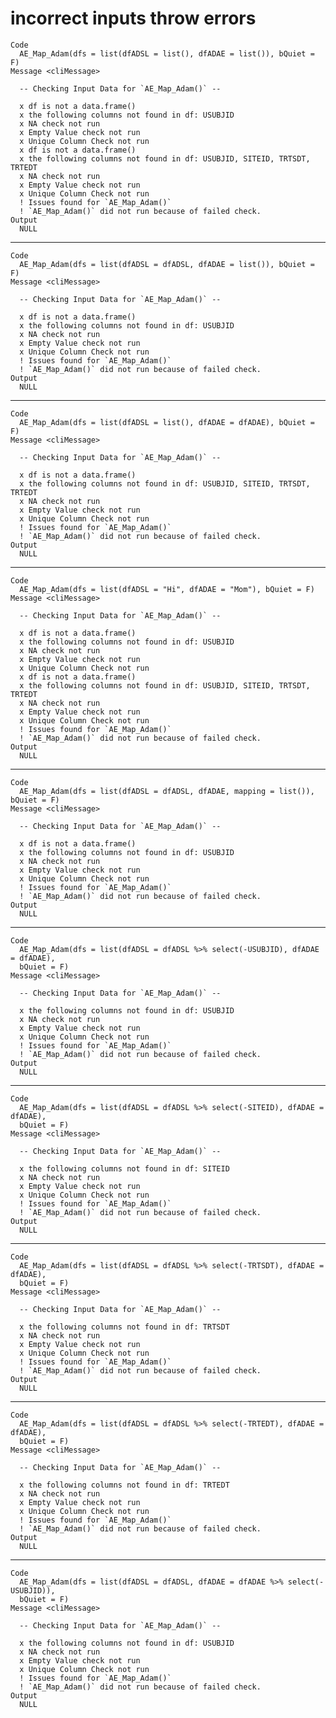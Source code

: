 # incorrect inputs throw errors

    Code
      AE_Map_Adam(dfs = list(dfADSL = list(), dfADAE = list()), bQuiet = F)
    Message <cliMessage>
      
      -- Checking Input Data for `AE_Map_Adam()` --
      
      x df is not a data.frame()
      x the following columns not found in df: USUBJID
      x NA check not run
      x Empty Value check not run
      x Unique Column Check not run
      x df is not a data.frame()
      x the following columns not found in df: USUBJID, SITEID, TRTSDT, TRTEDT
      x NA check not run
      x Empty Value check not run
      x Unique Column Check not run
      ! Issues found for `AE_Map_Adam()`
      ! `AE_Map_Adam()` did not run because of failed check.
    Output
      NULL

---

    Code
      AE_Map_Adam(dfs = list(dfADSL = dfADSL, dfADAE = list()), bQuiet = F)
    Message <cliMessage>
      
      -- Checking Input Data for `AE_Map_Adam()` --
      
      x df is not a data.frame()
      x the following columns not found in df: USUBJID
      x NA check not run
      x Empty Value check not run
      x Unique Column Check not run
      ! Issues found for `AE_Map_Adam()`
      ! `AE_Map_Adam()` did not run because of failed check.
    Output
      NULL

---

    Code
      AE_Map_Adam(dfs = list(dfADSL = list(), dfADAE = dfADAE), bQuiet = F)
    Message <cliMessage>
      
      -- Checking Input Data for `AE_Map_Adam()` --
      
      x df is not a data.frame()
      x the following columns not found in df: USUBJID, SITEID, TRTSDT, TRTEDT
      x NA check not run
      x Empty Value check not run
      x Unique Column Check not run
      ! Issues found for `AE_Map_Adam()`
      ! `AE_Map_Adam()` did not run because of failed check.
    Output
      NULL

---

    Code
      AE_Map_Adam(dfs = list(dfADSL = "Hi", dfADAE = "Mom"), bQuiet = F)
    Message <cliMessage>
      
      -- Checking Input Data for `AE_Map_Adam()` --
      
      x df is not a data.frame()
      x the following columns not found in df: USUBJID
      x NA check not run
      x Empty Value check not run
      x Unique Column Check not run
      x df is not a data.frame()
      x the following columns not found in df: USUBJID, SITEID, TRTSDT, TRTEDT
      x NA check not run
      x Empty Value check not run
      x Unique Column Check not run
      ! Issues found for `AE_Map_Adam()`
      ! `AE_Map_Adam()` did not run because of failed check.
    Output
      NULL

---

    Code
      AE_Map_Adam(dfs = list(dfADSL = dfADSL, dfADAE, mapping = list()), bQuiet = F)
    Message <cliMessage>
      
      -- Checking Input Data for `AE_Map_Adam()` --
      
      x df is not a data.frame()
      x the following columns not found in df: USUBJID
      x NA check not run
      x Empty Value check not run
      x Unique Column Check not run
      ! Issues found for `AE_Map_Adam()`
      ! `AE_Map_Adam()` did not run because of failed check.
    Output
      NULL

---

    Code
      AE_Map_Adam(dfs = list(dfADSL = dfADSL %>% select(-USUBJID), dfADAE = dfADAE),
      bQuiet = F)
    Message <cliMessage>
      
      -- Checking Input Data for `AE_Map_Adam()` --
      
      x the following columns not found in df: USUBJID
      x NA check not run
      x Empty Value check not run
      x Unique Column Check not run
      ! Issues found for `AE_Map_Adam()`
      ! `AE_Map_Adam()` did not run because of failed check.
    Output
      NULL

---

    Code
      AE_Map_Adam(dfs = list(dfADSL = dfADSL %>% select(-SITEID), dfADAE = dfADAE),
      bQuiet = F)
    Message <cliMessage>
      
      -- Checking Input Data for `AE_Map_Adam()` --
      
      x the following columns not found in df: SITEID
      x NA check not run
      x Empty Value check not run
      x Unique Column Check not run
      ! Issues found for `AE_Map_Adam()`
      ! `AE_Map_Adam()` did not run because of failed check.
    Output
      NULL

---

    Code
      AE_Map_Adam(dfs = list(dfADSL = dfADSL %>% select(-TRTSDT), dfADAE = dfADAE),
      bQuiet = F)
    Message <cliMessage>
      
      -- Checking Input Data for `AE_Map_Adam()` --
      
      x the following columns not found in df: TRTSDT
      x NA check not run
      x Empty Value check not run
      x Unique Column Check not run
      ! Issues found for `AE_Map_Adam()`
      ! `AE_Map_Adam()` did not run because of failed check.
    Output
      NULL

---

    Code
      AE_Map_Adam(dfs = list(dfADSL = dfADSL %>% select(-TRTEDT), dfADAE = dfADAE),
      bQuiet = F)
    Message <cliMessage>
      
      -- Checking Input Data for `AE_Map_Adam()` --
      
      x the following columns not found in df: TRTEDT
      x NA check not run
      x Empty Value check not run
      x Unique Column Check not run
      ! Issues found for `AE_Map_Adam()`
      ! `AE_Map_Adam()` did not run because of failed check.
    Output
      NULL

---

    Code
      AE_Map_Adam(dfs = list(dfADSL = dfADSL, dfADAE = dfADAE %>% select(-USUBJID)),
      bQuiet = F)
    Message <cliMessage>
      
      -- Checking Input Data for `AE_Map_Adam()` --
      
      x the following columns not found in df: USUBJID
      x NA check not run
      x Empty Value check not run
      x Unique Column Check not run
      ! Issues found for `AE_Map_Adam()`
      ! `AE_Map_Adam()` did not run because of failed check.
    Output
      NULL

